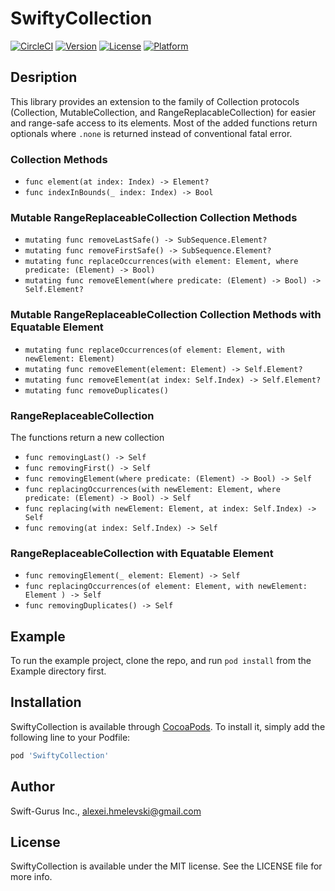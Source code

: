 # SwiftyCollection

[![CircleCI](https://circleci.com/gh/aldo-dev/SwiftyCollection.svg?style=svg)](https://circleci.com/gh/aldo-dev/SwiftyCollection)
[![Version](https://img.shields.io/cocoapods/v/SwiftyCollection.svg?style=flat)](https://cocoapods.org/pods/SwiftyCollection)
[![License](https://img.shields.io/cocoapods/l/SwiftyCollection.svg?style=flat)](https://cocoapods.org/pods/SwiftyCollection)
[![Platform](https://img.shields.io/cocoapods/p/SwiftyCollection.svg?style=flat)](https://cocoapods.org/pods/SwiftyCollection)

## Desription
This library provides an extension to the family of Collection protocols (Collection, MutableCollection, and RangeReplacableCollection) for easier and range-safe access to its elements. Most of the added functions return optionals where `.none` is returned instead of conventional fatal error.

### Collection Methods 
- `func element(at index: Index) -> Element?`
- `func indexInBounds(_ index: Index) -> Bool` 

### Mutable RangeReplaceableCollection Collection Methods
- `mutating func removeLastSafe() -> SubSequence.Element?`
- `mutating func removeFirstSafe() -> SubSequence.Element?` 
- `mutating func replaceOccurrences(with element: Element, where predicate: (Element) -> Bool)` 
- `mutating func removeElement(where predicate: (Element) -> Bool) -> Self.Element?`

### Mutable RangeReplaceableCollection Collection Methods with Equatable Element
- `mutating func replaceOccurrences(of element: Element, with newElement: Element)`
- `mutating func removeElement(element: Element) -> Self.Element?`
- `mutating func removeElement(at index: Self.Index) -> Self.Element?`
- `mutating func removeDuplicates()`

### RangeReplaceableCollection 
The functions return a new collection
- `func removingLast() -> Self`
- `func removingFirst() -> Self`
- `func removingElement(where predicate: (Element) -> Bool) -> Self`
- `func replacingOccurrences(with newElement: Element, where predicate: (Element) -> Bool) -> Self`
- `func replacing(with newElement: Element, at index: Self.Index) -> Self`
- `func removing(at index: Self.Index) -> Self`

### RangeReplaceableCollection with Equatable Element
- `func removingElement(_ element: Element) -> Self`
- `func replacingOccurrences(of element: Element, with newElement: Element ) -> Self`
- `func removingDuplicates() -> Self`

## Example
To run the example project, clone the repo, and run `pod install` from the Example directory first.

## Installation

SwiftyCollection is available through [CocoaPods](https://cocoapods.org). To install
it, simply add the following line to your Podfile:

```ruby
pod 'SwiftyCollection'
```

## Author

Swift-Gurus Inc., alexei.hmelevski@gmail.com

## License

SwiftyCollection is available under the MIT license. See the LICENSE file for more info.
